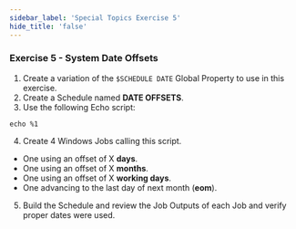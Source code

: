 ```yaml
---
sidebar_label: 'Special Topics Exercise 5'
hide_title: 'false'
---
```


### Exercise 5 - System Date Offsets

1.	Create a variation of the ```$SCHEDULE DATE``` Global Property to use in this exercise.
2.	Create a Schedule named **DATE OFFSETS**.
3.	Use the following Echo script:
```
echo %1
```
4.	Create 4 Windows Jobs calling this script. 
* One using an offset of X **days**.
* One using an offset of X **months**.
* One using an offset of X **working days**.
* One advancing to the last day of next month (**eom**).
5.	Build the Schedule and review the Job Outputs of each Job and verify proper dates were used.